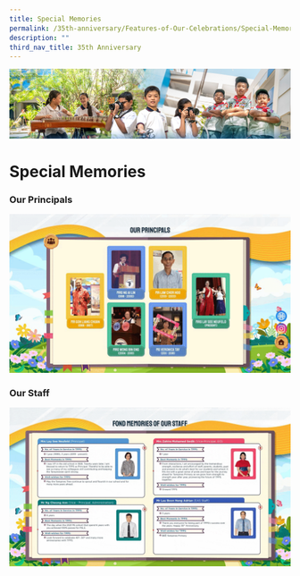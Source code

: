 ```yaml
---
title: Special Memories
permalink: /35th-anniversary/Features-of-Our-Celebrations/Special-Memories/
description: ""
third_nav_title: 35th Anniversary
---
```

![](/images/AboutUs.jpg)


Special Memories
================

### **Our Principals**


![](/images/OurPrincipals.gif)


### **Our Staff**

![](/images/Our%20Staff.gif)